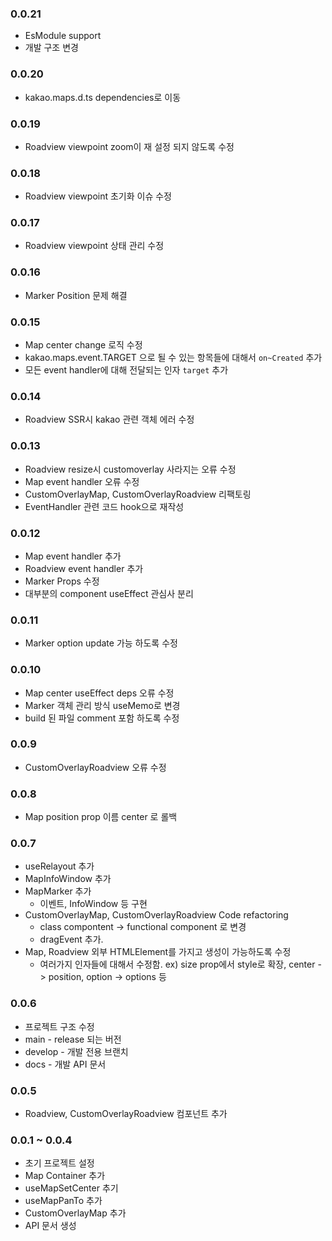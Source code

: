 ### 0.0.21

- EsModule support
- 개발 구조 변경

### 0.0.20

- kakao.maps.d.ts dependencies로 이동

### 0.0.19

- Roadview viewpoint zoom이 재 설정 되지 않도록 수정

### 0.0.18

- Roadview viewpoint 초기화 이슈 수정

### 0.0.17

- Roadview viewpoint 상태 관리 수정

### 0.0.16

- Marker Position 문제 해결

### 0.0.15

- Map center change 로직 수정
- kakao.maps.event.TARGET 으로 될 수 있는 항목들에 대해서 `on~Created` 추가
- 모든 event handler에 대해 전달되는 인자 `target` 추가

### 0.0.14

- Roadview SSR시 kakao 관련 객체 에러 수정

### 0.0.13

- Roadview resize시 customoverlay 사라지는 오류 수정
- Map event handler 오류 수정
- CustomOverlayMap, CustomOverlayRoadview 리팩토링
- EventHandler 관련 코드 hook으로 재작성

### 0.0.12

- Map event handler 추가
- Roadview event handler 추가
- Marker Props 수정
- 대부분의 component useEffect 관심사 분리

### 0.0.11

- Marker option update 가능 하도록 수정

### 0.0.10

- Map center useEffect deps 오류 수정
- Marker 객체 관리 방식 useMemo로 변경
- build 된 파일 comment 포함 하도록 수정

### 0.0.9

- CustomOverlayRoadview 오류 수정

### 0.0.8

- Map position prop 이름 center 로 롤백

### 0.0.7

- useRelayout 추가
- MapInfoWindow 추가
- MapMarker 추가
  - 이벤트, InfoWindow 등 구현
- CustomOverlayMap, CustomOverlayRoadview Code refactoring
  - class compontent -> functional component 로 변경
  - dragEvent 추가.
- Map, Roadview 외부 HTMLElement를 가지고 생성이 가능하도록 수정
  - 여러가지 인자들에 대해서 수정함. ex) size prop에서 style로 확장, center -> position, option -> options 등

### 0.0.6

- 프로젝트 구조 수정
- main - release 되는 버전
- develop - 개발 전용 브랜치
- docs - 개발 API 문서

### 0.0.5

- Roadview, CustomOverlayRoadview 컴포넌트 추가

### 0.0.1 ~ 0.0.4

- 초기 프로젝트 설정
- Map Container 추가
- useMapSetCenter 추기
- useMapPanTo 추가
- CustomOverlayMap 추가
- API 문서 생성
